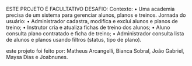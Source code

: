 ESTE PROJETO É FACULTATIVO DESAFIO: Contexto: • Uma academia precisa de um sistema para gerenciar alunos, planos e treinos. Jornada do usuário: • Administrador cadastra, modifica e exclui alunos e planos de treino; • Instrutor cria e atualiza fichas de treino dos alunos; • Aluno consulta plano contratado e ficha de treino; • Administrador consulta lista de alunos e planos usando filtros (status, tipo de plano).


este projeto foi feito por: Matheus Arcangelli, Bianca Sobral, João Gabriel, Maysa Dias e Joabnunes.
